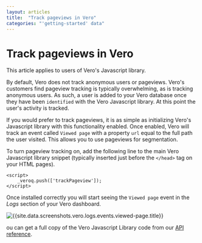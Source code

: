 ```yaml
---
layout: articles
title:  "Track pageviews in Vero"
categories: "'getting-started' data"
---
```


# Track pageviews in Vero

This article applies to users of Vero's Javascript library.

By default, Vero does not track anonymous users or pageviews. Vero's customers find pageview tracking is typically overwhelming, as is tracking anonymous users. As such, a user is added to your Vero database once they have been `identified` with the Vero Javascript library. At this point the user's activity is tracked.

If you would prefer to track pageviews, it is as simple as initializing Vero's Javascript library with this functionality enabled. Once enabled, Vero will track an event called `Viewed page` with a property `url` equal to the full path the user visited. This allows you to use pageviews for segmentation.

To turn pageview tracking on, add the following line to the main Vero Javascript library snippet (typically inserted just before the `</head>` tag on your HTML pages).

    <script>
        _veroq.push(['trackPageview']);
    </script>

Once installed correctly you will start seeing the `Viewed page` event in the *Logs* section of your Vero dashboard. 

![{{site.data.screenshots.vero.logs.events.viewed-page.title}}]({{site.data.screenshots.vero.logs.events.viewed-page.image}})


ou can get a full copy of the Vero Javascript Library code from our [API reference]({{site.data.links.vero_api}}).